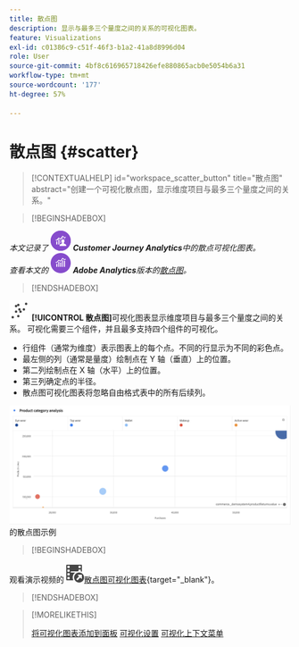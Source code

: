 ```yaml
---
title: 散点图
description: 显示与最多三个量度之间的关系的可视化图表。
feature: Visualizations
exl-id: c01386c9-c51f-46f3-b1a2-41a8d8996d04
role: User
source-git-commit: 4bf8c616965718426efe880865acb0e5054b6a31
workflow-type: tm+mt
source-wordcount: '177'
ht-degree: 57%

---
```


# 散点图 {#scatter}

<!-- markdownlint-disable MD034 -->

>[!CONTEXTUALHELP]
>id="workspace_scatter_button"
>title="散点图"
>abstract="创建一个可视化散点图，显示维度项目与最多三个量度之间的关系。"

<!-- markdownlint-enable MD034 -->


>[!BEGINSHADEBOX]

_本文记录了_ ![CustomerJourneyAnalytics](/help/assets/icons/CustomerJourneyAnalytics.svg) _**Customer Journey Analytics**&#x200B;中的散点可视化图表。_<br/>_查看本文的_ ![AdobeAnalytics](/help/assets/icons/AdobeAnalytics.svg) _**Adobe Analytics**&#x200B;版本的[散点图](https://experienceleague.adobe.com/en/docs/analytics/analyze/analysis-workspace/visualizations/scatterplot)。_

>[!ENDSHADEBOX]


![图形散点图](/help/assets/icons/GraphScatter.svg) **[!UICONTROL 散点图]**&#x200B;可视化图表显示维度项目与最多三个量度之间的关系。 可视化需要三个组件，并且最多支持四个组件的可视化。

* 行组件（通常为维度）表示图表上的每个点。不同的行显示为不同的彩色点。
* 最左侧的列（通常是量度）绘制点在 Y 轴（垂直）上的位置。
* 第二列绘制点在 X 轴（水平）上的位置。
* 第三列确定点的半径。
* 散点图可视化图表将忽略自由格式表中的所有后续列。

![显示多个维度项](assets/scatter.png)的散点图示例


>[!BEGINSHADEBOX]

观看演示视频的![VideoCheckedOut](/help/assets/icons/VideoCheckedOut.svg)[散点图可视化图表](https://video.tv.adobe.com/v/334459/?quality=12&learn=on){target="_blank"}。

>[!ENDSHADEBOX]


>[!MORELIKETHIS]
>
>[将可视化图表添加到面板](/help/analysis-workspace/visualizations/freeform-analysis-visualizations.md#add-visualizations-to-a-panel)
>[可视化设置](/help/analysis-workspace/visualizations/freeform-analysis-visualizations.md#settings)
>[可视化上下文菜单](/help/analysis-workspace/visualizations/freeform-analysis-visualizations.md#context-menu)
>

